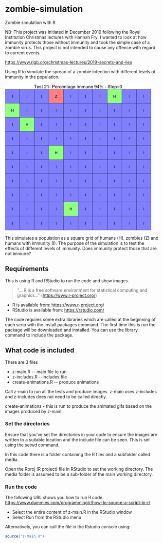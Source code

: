 # zombie-simulation
Zombie simulation with R

NB: This project was initiated in December 2019 following the Royal Institution Christmas lectures with Hannah Fry. I wanted to look at how immunity protects those without immunity and took the simple case of a zombie virus. This project is not intended to cause any offence with regard to current events.  

https://www.rigb.org/christmas-lectures/2019-secrets-and-lies

Using R to simulate the spread of a zombie infection with different levels of immunity in the population.

![Sample of simulation showing Zombie infection](sample.gif?raw=true "Sample Zombie simulation") 

This simulates a population as a square grid of humans (H), zombies (Z) and humans with immunity (I). The purpose of the simulation is to test the effects of different levels of immunity. Does immunity protect those that are not immune? 


## Requirements  
This is using R and RStudio to run the code and show images.

> "... R is a free software environment for statistical computing and graphics..." (https://www.r-project.org/)

* R is available from: https://www.r-project.org/
* RStudio is available from: https://rstudio.com/  

The code requires some extra libraries which are called at the beginning of each scrip with the install.packages command. The first time this is run the package will be downloaded and installed. You can use the library command to include the package. 

## What code is included   

There are 3 files  
* z-main.R  -- main file to run
* z-includes.R --includes file
* create-animations.R  -- produce animations

Call z-main to run all the tests and produce images.  z-main uses z-includes and z-includes does not need to be called directly.  

create-animations - this is run to produce the animated gifs based on the images produced by z-main.

### Set the directories 

Ensure that you've set the directories in your code to ensure the images are written to a suitable location and the include file can be seen. This is set using the setwd command.

In this code there is a folder containing the R files and a subfolder called media.

Open the Rproj (R project) file in RStudio to set the working directory. The media folder is assumed to be a sub-folder of the main working directory.

### Run the code 

The following URL shows you how to run R code:  
https://www.dummies.com/programming/r/how-to-source-a-script-in-r/

* Select the entire content of z-main.R in the RStudio window
* Select Run from the RStudio menu  

Alternatively, you can call the file in the Rstudio console using:  

```R
source("z-main.R") 
```
